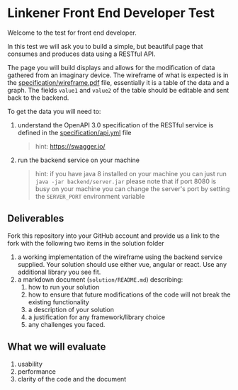 # Linkener Front End Developer Test

Welcome to the test for front end developer.

In this test we will ask you to build a simple, but beautiful page that consumes and produces data using a RESTful API.

The page you will build displays and allows for the modification of data gathered from an imaginary device. The wireframe of what is expected is in the [specification/wireframe.pdf](./specification/wireframe.pdf) file, essentially it is a table of the data and a graph. The fields `value1` and `value2` of the table should be editable and sent back to the backend.

To get the data you will need to:
1) understand the OpenAPI 3.0 specification of the RESTful service is defined in the [specification/api.yml](./specification/api.yaml) file
   > hint: https://swagger.io/
2) run the backend service on your machine
   > hint: if you have java 8 installed on your machine you can just run `java -jar backend/server.jar` please note that if port 8080 is busy on your machine you can change the server's port by setting the `SERVER_PORT` environment variable
 
## Deliverables
 
Fork this repository into your GitHub account and provide us a link to the fork with the following two items in the solution folder
1) a working implementation of the wireframe using the backend service supplied. Your solution should use either vue, angular or react. Use any additional library you see fit.
2) a markdown document (`solution/README.md`) describing:
    1) how to run your solution
    2) how to ensure that future modifications of the code will not break the existing functionality
    3) a description of your solution
    4) a justification for any framework/library choice
    5) any challenges you faced.

## What we will evaluate

1) usability
2) performance   
3) clarity of the code and the document
